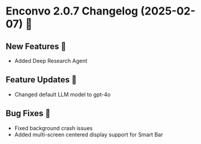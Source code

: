 # Enconvo 2.0.7 Changelog (2025-02-07) 🚀


## New Features 🎉

- Added Deep Research Agent


## Feature Updates 🔄

- Changed default LLM model to gpt-4o



## Bug Fixes 🔧

- Fixed background crash issues
- Added multi-screen centered display support for Smart Bar
